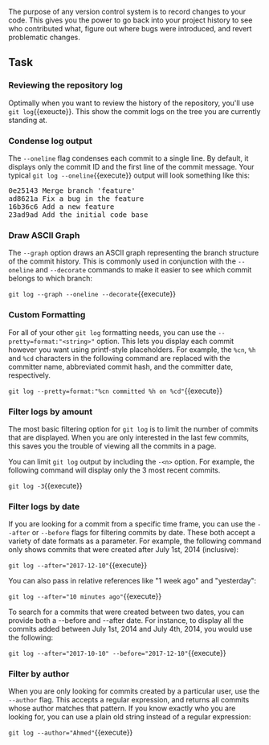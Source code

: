 The purpose of any version control system is to record changes to your code. This gives you the power to go back into your project history to see who contributed what, figure out where bugs were introduced, and revert problematic changes.

## Task

### Reviewing the repository log

Optimally when you want to review the history of the repository, you'll use ```git log```{{exeucte}}. This show the commit logs on the tree you are currently standing at.

### Condense log output

The `--oneline` flag condenses each commit to a single line. By default, it displays only the commit ID and the first line of the commit message. Your typical ```git log --oneline```{{execute}} output will look something like this:

<pre>
0e25143 Merge branch 'feature'
ad8621a Fix a bug in the feature
16b36c6 Add a new feature
23ad9ad Add the initial code base
</pre>

### Draw ASCII Graph

The `--graph` option draws an ASCII graph representing the branch structure of the commit history. This is commonly used in conjunction with the `--oneline` and `--decorate` commands to make it easier to see which commit belongs to which branch:

```git log --graph --oneline --decorate```{{execute}}

### Custom Formatting

For all of your other `git log` formatting needs, you can use the `--pretty=format:"<string>"` option. This lets you display each commit however you want using printf-style placeholders. For example, the `%cn`, `%h` and `%cd` characters in the following command are replaced with the committer name, abbreviated commit hash, and the committer date, respectively.

```git log --pretty=format:"%cn committed %h on %cd"```{{execute}}

### Filter logs by amount

The most basic filtering option for `git log` is to limit the number of commits that are displayed. When you are only interested in the last few commits, this saves you the trouble of viewing all the commits in a page.

You can limit `git log` output by including the `-<n>` option. For example, the following command will display only the 3 most recent commits.

```git log -3```{{execute}}

### Filter logs by date

If you are looking for a commit from a specific time frame, you can use the `--after` or `--before` flags for filtering commits by date. These both accept a variety of date formats as a parameter. For example, the following command only shows commits that were created after July 1st, 2014 (inclusive):

```git log --after="2017-12-10"```{{execute}}

You can also pass in relative references like "1 week ago" and "yesterday":

```git log --after="10 minutes ago"```{{execute}}

To search for a commits that were created between two dates, you can provide both a --before and --after date. For instance, to display all the commits added between July 1st, 2014 and July 4th, 2014, you would use the following:

```git log --after="2017-10-10" --before="2017-12-10"```{{execute}}

### Filter by author

When you are only looking for commits created by a particular user, use the `--author` flag. This accepts a regular expression, and returns all commits whose author matches that pattern. If you know exactly who you are looking for, you can use a plain old string instead of a regular expression:

```git log --author="Ahmed"```{{execute}}
